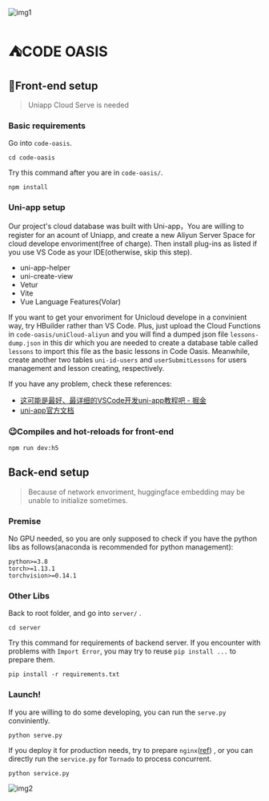 ![img1](https://github.com/sugarforever/LangChain-Types-Explained/assets/62822224/f6a89450-de11-4903-9ad8-fa259b68d206)



# ⛺CODE OASIS

## 🛒Front-end setup

> Uniapp Cloud Serve is needed

### Basic requirements

Go into `code-oasis`.

```shell
cd code-oasis
```

Try this command after you are in  `code-oasis/`.

```shell
npm install
```
### Uni-app setup

Our project's cloud database was built with Uni-app，You are willing to register for an acount of Uniapp, and create a new Aliyun Server Space for cloud develope envoriment(free of charge). Then install plug-ins as listed if you use VS Code as your IDE(otherwise, skip this step).

- uni-app-helper
- uni-create-view
- Vetur
- Vite
- Vue Language Features(Volar)

If you want to get your envoriment for Unicloud develope in a convinient way, try HBuilder rather than VS Code. Plus, just upload the Cloud Functions in `code-oasis/uniCloud-aliyun` and you will find a dumped json file `lessons-dump.json` in this dir which you are needed to create a database table called `lessons` to import this file as the basic lessons in Code Oasis. Meanwhile, create another two tables `uni-id-users` and `userSubmitLessons` for users management and lesson creating, respectively.

If you have any problem, check these references:

- [这可能是最好、最详细的VSCode开发uni-app教程吧 - 掘金](https://juejin.cn/post/7090532271257714695#heading-14)
- [uni-app官方文档](https://uniapp.dcloud.net.cn/api/)

### 😉Compiles and hot-reloads for front-end

```shell
npm run dev:h5
```

## Back-end setup

> Because of  network envoriment,  huggingface embedding may be unable to initialize sometimes.

### Premise

No GPU needed, so you are only supposed to check if you have the python libs as follows(anaconda is recommended for python management):

```shell
python>=3.8
torch>=1.13.1
torchvision>=0.14.1
```

### Other Libs

Back to root folder, and go into `server/` .

```shell
cd server
```

Try this command for requirements of backend server. If you encounter with problems with `Import Error`, you may try to reuse `pip install ...` to prepare them.

```shell
pip install -r requirements.txt
```

### Launch!

If you are willing to do some developing, you can run the `serve.py` conviniently.

```python
python serve.py
```

If you deploy it for production needs, try to prepare `nginx`([ref](https://blog.csdn.net/weixin_62870380/article/details/130147326#:~:text=三、配置nginx%201%201.配置两个网卡（192.168.191.100和192.168.191.200）%202%202.启动ens33网卡%203%203.进入%20%2Fusr%2Flocal%2Fnginx%2Fhtml%2F配置我们的网页内容,5.在文件下创建相关文件%206%206.配置虚拟主机文件，进入到%2Fusr%2Flocal%2Fnginx%2Fconf%2F%207%207.编辑nginx.conf文件%208%208.编辑以下内容%20更多项目)) , or you can directly run the `service.py` for `Tornado` to process concurrent.

```shell
python service.py
```



![img2](https://github.com/sugarforever/LangChain-Types-Explained/assets/62822224/a630c450-cd60-4e98-9f47-143aee6a933d)
